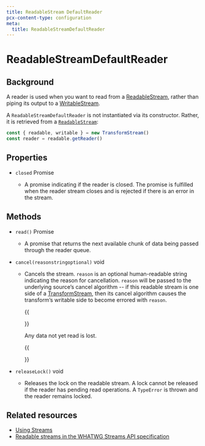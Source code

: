 ```yaml
---
title: ReadableStream DefaultReader
pcx-content-type: configuration
meta:
  title: ReadableStreamDefaultReader
---
```


<!-- The space in the title was introduced to create a pleasing line-break in the title in the sidebar. -->

# ReadableStreamDefaultReader

## Background

A reader is used when you want to read from a [ReadableStream](/workers/runtime-apis/streams/readablestream/), rather than piping its output to a [WritableStream](/workers/runtime-apis/streams/writablestream/).

A `ReadableStreamDefaultReader` is not instantiated via its constructor. Rather, it is retrieved from a [`ReadableStream`](/workers/runtime-apis/streams/readablestream/):

```js
const { readable, writable } = new TransformStream()
const reader = readable.getReader()
```

## Properties

<Definitions>

*   `closed` <Type>Promise</Type>

    *   A promise indicating if the reader is closed. The promise is fulfilled when the reader stream closes and is rejected if there is an error in the stream.

</Definitions>

## Methods

<Definitions>

*   `read()` <Type>Promise</Type>

    *   A promise that returns the next available chunk of data being passed through the reader queue.

*   <Code>cancel(reason<ParamType>string</ParamType><PropMeta>optional</PropMeta>)</Code> <Type>void</Type>

    *   Cancels the stream. `reason` is an optional human-readable string indicating the reason for cancellation. `reason` will be passed to the underlying source’s cancel algorithm -- if this readable stream is one side of a [TransformStream](/workers/runtime-apis/streams/transformstream/), then its cancel algorithm causes the transform’s writable side to become errored with `reason`.

        {{<Aside type="warning" header="Warning">}}

        Any data not yet read is lost.

        {{</Aside>}}

*   `releaseLock()` <Type>void</Type>

    *   Releases the lock on the readable stream. A lock cannot be released if the reader has pending read operations. A `TypeError` is thrown and the reader remains locked.

</Definitions>

## Related resources

*   [Using Streams](/workers/learning/using-streams/)
*   [Readable streams in the WHATWG Streams API specification](https://streams.spec.whatwg.org/#rs-model)
